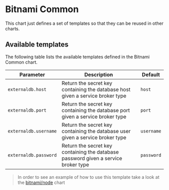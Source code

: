 <!--
 * @Author: liyuying
 * @Date: 2021-06-04 11:31:26
 * @LastEditors: liyuying
 * @LastEditTime: 2021-06-04 11:31:56
 * @Description: file content
-->

# Bitnami Common

This chart just defines a set of templates so that they can be reused in other charts.

## Available templates

The following table lists the available templates defined in the Bitnami Common chart.

| Parameter             | Description                                                                        | Default    |
| --------------------- | ---------------------------------------------------------------------------------- | ---------- |
| `externaldb.host`     | Return the secret key containing the database host given a service broker type     | `host`     |
| `externaldb.port`     | Return the secret key containing the database port given a service broker type     | `port`     |
| `externaldb.username` | Return the secret key containing the database user given a service broker type     | `username` |
| `externaldb.password` | Return the secret key containing the database password given a service broker type | `password` |

> In order to see an example of how to use this template take a look at the [bitnami/node](https://github.com/bitnami/charts/tree/master/bitnami/node) chart

